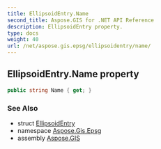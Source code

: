 ```yaml
---
title: EllipsoidEntry.Name
second_title: Aspose.GIS for .NET API Reference
description: EllipsoidEntry property. 
type: docs
weight: 40
url: /net/aspose.gis.epsg/ellipsoidentry/name/
---
```

## EllipsoidEntry.Name property

```csharp
public string Name { get; }
```

### See Also

* struct [EllipsoidEntry](../)
* namespace [Aspose.Gis.Epsg](../../ellipsoidentry/)
* assembly [Aspose.GIS](../../../)


